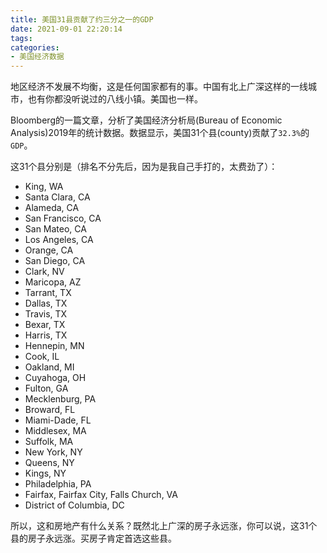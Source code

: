 ```yaml
---
title: 美国31县贡献了约三分之一的GDP
date: 2021-09-01 22:20:14
tags: 
categories:
- 美国经济数据
---
```


地区经济不发展不均衡，这是任何国家都有的事。中国有北上广深这样的一线城市，也有你都没听说过的八线小镇。美国也一样。

Bloomberg的一篇文章，分析了美国经济分析局(Bureau of Economic Analysis)2019年的统计数据。数据显示，美国31个县(county)贡献了`32.3%`的`GDP`。

这31个县分别是（排名不分先后，因为是我自己手打的，太费劲了）：
 - King, WA
 - Santa Clara, CA
 - Alameda, CA
 - San Francisco, CA
 - San Mateo, CA
 - Los Angeles, CA 
 - Orange, CA 
 - San Diego, CA 
 - Clark, NV 
 - Maricopa, AZ
 - Tarrant, TX 
 - Dallas, TX
 - Travis, TX
 - Bexar, TX
 - Harris, TX
 - Hennepin, MN
 - Cook, IL
 - Oakland, MI
 - Cuyahoga, OH
 - Fulton, GA
 - Mecklenburg, PA
 - Broward, FL
 - Miami-Dade, FL
 - Middlesex, MA
 - Suffolk, MA
 - New York, NY
 - Queens, NY
 - Kings, NY
 - Philadelphia, PA
 - Fairfax, Fairfax City, Falls Church, VA
 - District of Columbia, DC


所以，这和房地产有什么关系？既然北上广深的房子永远涨，你可以说，这31个县的房子永远涨。买房子肯定首选这些县。